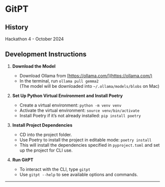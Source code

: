 # GitPT

## History
Hackathon 4 - October 2024

## Development Instructions

1. **Download the Model**
   - Download Ollama from [https://ollama.com/](https://ollama.com/)
   - In the terminal, run `ollama pull gemma2`  
     (The model will be downloaded into `~/.ollama/models/blobs` on Mac)

2. **Set Up Python Virtual Environment and Install Poetry**
   - Create a virtual environment: `python -m venv venv`
   - Activate the virtual environment: `source venv/bin/activate`
   - Install Poetry if it’s not already installed: `pip install poetry`

3. **Install Project Dependencies**
   - CD into the project folder.
   - Use Poetry to install the project in editable mode: `poetry install`
   - This will install the dependencies specified in `pyproject.toml` and set up the project for CLI use.

4. **Run GitPT**
   - To interact with the CLI, type `gitpt`
   - Use `gitpt --help` to see available options and commands. 

---